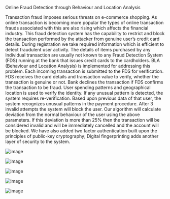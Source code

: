 Online Fraud Detection through Behaviour and Location Analysis

Transaction fraud imposes serious threats on e-commerce shopping. As online transaction is becoming more popular the types of online transaction frauds associated with this are also rising which affects the financial industry. This fraud detection system has the capability to restrict and block the transaction performed by the attacker from genuine user’s credit card details.
During registration we take required information which is efficient to detect fraudulent user activity. The details of items purchased by any Individual transaction are usually not known to any Fraud Detection System (FDS) running at the bank that issues credit cards to the cardholders. BLA (Behaviour and Location Analysis) is implemented for addressing this problem. Each incoming transaction is submitted to the FDS for verification. FDS receives the card details and transaction value to verify, whether the transaction is genuine or not. Bank declines the transaction if FDS confirms the transaction to be fraud. User spending patterns and geographical location is used to verify the identity. If any unusual pattern is detected, the system requires re-verification. Based upon previous data of that user, the system recognizes unusual patterns in the payment procedure. After 3 invalid attempts the system will block the user. Our algorithm will calculate deviation from the normal behaviour of the user using the above parameters. If this deviation is more than 25% then the transaction will be considered invalid and will be immediately cancelled and the account will be blocked. We have also added two factor authentication built upon the principles of public-key cryptography; Digital fingerprinting adds another layer of security to the system.

![image](https://github.com/yashikanasa/-Online-Fraud-Detection-through-Behaviour-and-Location-Analysis/assets/117389788/83dd3a7c-43a8-4bc3-9631-fe0ec8bab4b2)

![image](https://github.com/yashikanasa/-Online-Fraud-Detection-through-Behaviour-and-Location-Analysis/assets/117389788/faa560f7-4aa1-4287-a014-3cfbbf0aa8fc)

![image](https://github.com/yashikanasa/-Online-Fraud-Detection-through-Behaviour-and-Location-Analysis/assets/117389788/70be82c4-c27e-4a49-92e8-6558de8507b3)

![image](https://github.com/yashikanasa/-Online-Fraud-Detection-through-Behaviour-and-Location-Analysis/assets/117389788/b25c541d-085f-42b0-847b-081e027da936)

![image](https://github.com/yashikanasa/-Online-Fraud-Detection-through-Behaviour-and-Location-Analysis/assets/117389788/095d9f4b-44a9-49c5-b5e1-9d12c643291f)

